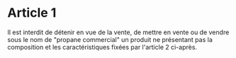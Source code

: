 # Article 1

Il est interdit de détenir en vue de la vente, de mettre en vente ou de vendre sous le nom de "propane commercial" un produit ne présentant pas la composition et les caractéristiques fixées par l'article 2 ci-après.

